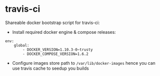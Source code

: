 travis-ci
=========

Shareable docker bootstrap script for travis-ci:
- Install required docker engine & compose releases:
```
env:
    global:
        - DOCKER_VERSION=1.10.3-0~trusty
        - DOCKER_COMPOSE_VERSION=1.6.2
```
- Configure images store path to `/var/lib/docker-images` hence you can use travis cache to seedup you builds

